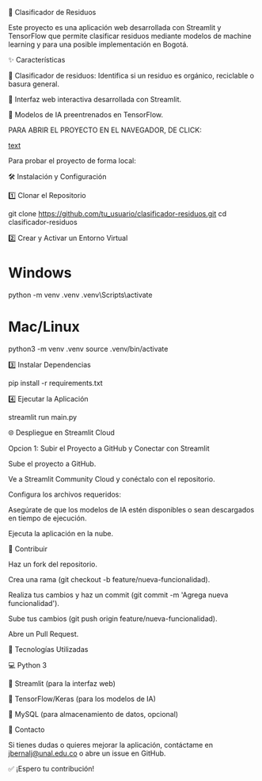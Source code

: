 🌮 Clasificador de Residuos

Este proyecto es una aplicación web desarrollada con Streamlit y TensorFlow que permite clasificar residuos mediante modelos de machine learning y para una posible implementación en Bogotá.

✨ Características

📝 Clasificador de residuos: Identifica si un residuo es orgánico, reciclable o basura general.

🔄 Interfaz web interactiva desarrollada con Streamlit.

🔬 Modelos de IA preentrenados en TensorFlow.

PARA ABRIR EL PROYECTO EN EL NAVEGADOR, DE CLICK:

[text](https://basurasbogota-aydual3smhwepxyrokudiv.streamlit.app/)



Para probar el proyecto de forma local:

🛠 Instalación y Configuración

1️⃣ Clonar el Repositorio

git clone https://github.com/tu_usuario/clasificador-residuos.git
cd clasificador-residuos

2️⃣ Crear y Activar un Entorno Virtual

# Windows
python -m venv .venv
.venv\Scripts\activate

# Mac/Linux
python3 -m venv .venv
source .venv/bin/activate

3️⃣ Instalar Dependencias

pip install -r requirements.txt

4️⃣ Ejecutar la Aplicación

streamlit run main.py

🌐 Despliegue en Streamlit Cloud

Opcion 1: Subir el Proyecto a GitHub y Conectar con Streamlit

Sube el proyecto a GitHub.

Ve a Streamlit Community Cloud y conéctalo con el repositorio.

Configura los archivos requeridos:

Asegúrate de que los modelos de IA estén disponibles o sean descargados en tiempo de ejecución.

Ejecuta la aplicación en la nube.

🎉 Contribuir

Haz un fork del repositorio.

Crea una rama (git checkout -b feature/nueva-funcionalidad).

Realiza tus cambios y haz un commit (git commit -m 'Agrega nueva funcionalidad').

Sube tus cambios (git push origin feature/nueva-funcionalidad).

Abre un Pull Request.

🔧 Tecnologías Utilizadas

💻 Python 3

🎨 Streamlit (para la interfaz web)

🤖 TensorFlow/Keras (para los modelos de IA)

💾 MySQL (para almacenamiento de datos, opcional)

💬 Contacto

Si tienes dudas o quieres mejorar la aplicación, contáctame en jbernalj@unal.edu.co o abre un issue en GitHub.

✅ ¡Espero tu contribución!

